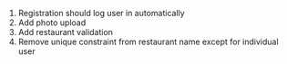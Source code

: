 1. Registration should log user in automatically
2. Add photo upload
3. Add restaurant validation
4. Remove unique constraint from restaurant name except for individual user
